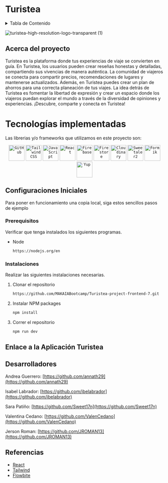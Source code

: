 <h1>Turistea </h1>

<!-- TABLE OF CONTENTS -->
<details>
  <summary>Tabla de Contenido</summary>
  <ol>
    <li>
      <a href="#about-the-project">Acerca del proyecto </a>
      <ul>
        <li><a href="#built-with">Tecnologías implementadas</a></li>
      </ul>
    </li>
    <li>
      <a href="#getting-started">Configuraciones Iniciales</a>
      <ul>
        <li><a href="#prerequisites">Prerequisitos</a></li>
        <li><a href="#installation">Instalaciones</a></li>
      </ul>
    </li>   
    <li><a href="#Enlace a la Aplicación Turistea">Aplicacion Turistea</a></li>
    <li><a href="#contact">Autores</a></li>
    <li><a href="#acknowledgments">Referencias</a></li>
  </ol>
</details>


![turistea-high-resolution-logo-transparent (1)](https://github.com/MAKAIABootcamp/Turistea-project-frontend-7/assets/117115178/1effc7df-a995-418f-b891-afb41b82a452)
<!-- ABOUT THE PROJECT -->
## Acerca del proyecto 

Turistea es la plataforma donde tus experiencias de viaje se convierten en guía. En Turistea, los usuarios pueden crear reseñas honestas y detalladas, compartiendo sus vivencias de manera auténtica. La comunidad de viajeros se conecta para compartir precios, recomendaciones de lugares y mantenerse actualizados. Además, en Turistea puedes crear un plan de ahorros para una correcta planeación de tus viajes. La idea detrás de Turistea es fomentar la libertad de expresión y crear un espacio donde los viajeros puedan explorar el mundo a través de la diversidad de opiniones y experiencias. ¡Descubre, comparte y conecta en Turistea!


# Tecnologías implementadas

Las librerias y/o frameworks que utilizamos en este proyecto son:


<div align="center">
	<code><img width="50" src="https://user-images.githubusercontent.com/25181517/192108374-8da61ba1-99ec-41d7-80b8-fb2f7c0a4948.png" alt="GitHub" title="GitHub"/></code>
	<code><img width="50" src="https://user-images.githubusercontent.com/25181517/202896760-337261ed-ee92-4979-84c4-d4b829c7355d.png" alt="Tailwind CSS" title="Tailwind CSS"/></code>
	<code><img width="50" src="https://user-images.githubusercontent.com/25181517/117447155-6a868a00-af3d-11eb-9cfe-245df15c9f3f.png" alt="JavaScript" title="JavaScript"/></code>
	<code><img width="50" src="https://user-images.githubusercontent.com/25181517/183897015-94a058a6-b86e-4e42-a37f-bf92061753e5.png" alt="React" title="React"/></code>
  <code><img width="50" src="https://www.comparasoftware.co/media/7110" alt="Firebase" title="Firebase"/></code>
  <code><img width="50" src="https://static.javatpoint.com/tutorial/firebase/images/firebase-firestore.png" alt="Firestore" title="Firestore"/></code>
  <code><img width="50" src="https://antoniofernandez.com/assets/blog/cloudinary.png" alt="Cloudinary" title="Cloudinary"/></code>
  <code><img width="50" src="https://miro.medium.com/v2/resize:fit:664/1*GeJg8f5WU_uM5EjfPwmX0Q.png" alt="Sweetaler2" title="Sweetaler2"/></code>
  <code><img width="50" src="https://encrypted-tbn0.gstatic.com/images?q=tbn:ANd9GcSdxgmwiwbIyfIFDIbTgO1jgAeFazePqJ_YJn52pEWNaQ&s" alt="Formik" title="Formik"/></code>
  <code><img width="50" src="https://miro.medium.com/v2/resize:fit:904/1*eYYtH7FRS5oIIyzQMt9goQ.png" alt="Yup" title="Yup"/></code>
  
  
  
  
  
</div>


<!-- GETTING STARTED -->
## Configuraciones Iniciales

Para poner en funcionamiento una copia local, siga estos sencillos pasos de ejemplo

### Prerequisitos

Verificar que tenga instalados los siguientes programas.
* Node
  ```sh
  https://nodejs.org/en
  ```

### Instalaciones

Realizar las siguientes instalaciones necesarias.

1. Clonar el repositorio
   ```sh
   https://github.com/MAKAIABootcamp/Turistea-project-frontend-7.git
   ```
2. Instalar NPM packages
   ```sh
   npm install
   ```
3. Correr el repositorio
   ```sh
   npm run dev
   ```
## Enlace a la Aplicación Turistea
<!-- CONTACT -->
## Desarrolladores

Andrea Guerrero: [https://github.com/annath29](https://github.com/annath29)

Isabel Labrador: [https://github.com/ibelabrador](https://github.com/ibelabrador)

Sara Patiño: [https://github.com/Sweet17n](https://github.com/Sweet17n)

Valentina Cedano: [https://github.com/ValenCedano](https://github.com/ValenCedano)

Jerson Roman: [https://github.com/JROMAN13](https://github.com/JROMAN13)



<!-- ACKNOWLEDGMENTS -->
## Referencias

* [React](https://legacy.reactjs.org/docs/hooks-intro.html)
* [Tailwind](https://tailwindcss.com/)
* [Flowbite](https://flowbite.com/)
